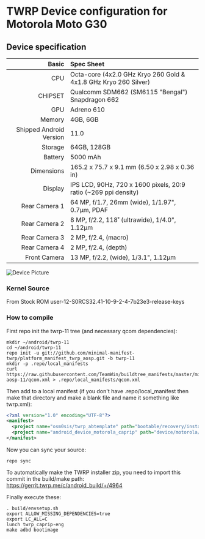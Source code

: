 # TWRP Device configuration for Motorola Moto G30

## Device specification

Basic   | Spec Sheet
-------:|:------------------------
CPU     | Octa-core (4x2.0 GHz Kryo 260 Gold & 4x1.8 GHz Kryo 260 Silver)
CHIPSET | Qualcomm SDM662 (SM6115 "Bengal") Snapdragon 662
GPU     | Adreno 610
Memory  | 4GB, 6GB
Shipped Android Version | 11.0
Storage | 64GB, 128GB
Battery | 5000 mAh
Dimensions | 165.2 x 75.7 x 9.1 mm (6.50 x 2.98 x 0.36 in)
Display | IPS LCD, 90Hz, 720 x 1600 pixels, 20:9 ratio (~269 ppi density)
Rear Camera 1 | 64 MP, f/1.7, 26mm (wide), 1/1.97", 0.7µm, PDAF
Rear Camera 2 | 8 MP, f/2.2, 118˚ (ultrawide), 1/4.0", 1.12µm
Rear Camera 3 | 2 MP, f/2.4, (macro)
Rear Camera 4 | 2 MP, f/2.4, (depth)
Front Camera | 13 MP, f/2.2, (wide), 1/3.1", 1.12µm

![Device Picture](https://fdn2.gsmarena.com/vv/bigpic/motorola-moto-g30.jpg)


### Kernel Source
From Stock ROM user-12-S0RCS32.41-10-9-2-4-7b23e3-release-keys


### How to compile
First repo init the twrp-11 tree (and necessary qcom dependencies):

```
mkdir ~/android/twrp-11
cd ~/android/twrp-11
repo init -u git://github.com/minimal-manifest-twrp/platform_manifest_twrp_aosp.git -b twrp-11
mkdir -p .repo/local_manifests
curl https://raw.githubusercontent.com/TeamWin/buildtree_manifests/master/min-aosp-11/qcom.xml > .repo/local_manifests/qcom.xml
```

Then add to a local manifest (if you don't have .repo/local_manifest then make that directory and make a blank file and name it something like twrp.xml):

```xml
<?xml version="1.0" encoding="UTF-8"?>
<manifest>
  <project name="osm0sis/twrp_abtemplate" path="bootable/recovery/installer" remote="github" revision="master"/>
  <project name="android_device_motorola_caprip" path="device/motorola/caprip" remote="TeamWin" revision="android-11"/>
</manifest>
```

Now you can sync your source:

```
repo sync
```

To automatically make the TWRP installer zip, you need to import this commit in the build/make path: https://gerrit.twrp.me/c/android_build/+/4964

Finally execute these:

```
. build/envsetup.sh
export ALLOW_MISSING_DEPENDENCIES=true
export LC_ALL=C
lunch twrp_caprip-eng
make adbd bootimage
```
